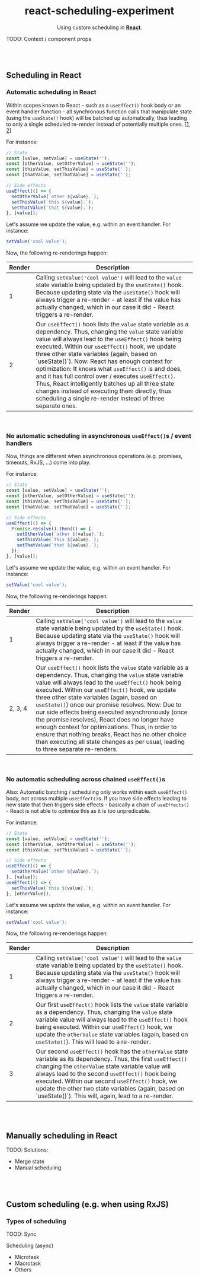 <div align="center">

# react-scheduling-experiment

Using custom scheduling in **[React](https://github.com/facebook/react)**.

</div>

TODO: Context / component props

<br><br>

## Scheduling in React

### Automatic scheduling in React

Within scopes known to React - such as a `useEffect()` hook body or an event handler function - all synchronous function calls that
manipulate state (using the `useState()` hook) will be batched up automatically, thus leading to only a single scheduled re-render instead
of potentially multiple ones. [[1](https://reactjs.org/docs/faq-state.html#when-is-setstate-asynchronous),
[2](https://github.com/facebook/react/issues/16387#issuecomment-521623662)]

For instance:

```typescript
// State
const [value, setValue] = useState('');
const [otherValue, setOtherValue] = useState('');
const [thisValue, setThisValue] = useState('');
const [thatValue, setThatValue] = useState('');

// Side effects
useEffect(() => {
  setOtherValue(`other ${value}.`);
  setThisValue(`this ${value}.`);
  setThatValue(`that ${value}.`);
}, [value]);
```

Let's assume we update the value, e.g. within an event handler. For instance:

```typescript
setValue('cool value');
```

Now, the following re-renderings happen:

<table>
  <thead>
    <tr>
      <th>Render</th>
      <th>Description</th>
    </tr>
  </thead>
  <tbody>
    <tr>
      <td>1</td>
      <td>
        Calling <code>setValue('cool value')</code> will lead to the <code>value</code> state variable being updated by the
        <code>useState()</code> hook. Because updating state via the <code>useState()</code> hook will always trigger a re-render - at least
        if the value has actually changed, which in our case it did - React triggers a re-render.
      </td>
    </tr>
    <tr>
      <td>2</td>
      <td>
        Our <code>useEffect()</code> hook lists the <code>value</code> state variable as a dependency. Thus, changing the <code>value</code>
        state variable value will always lead to the <code>useEffect()</code> hook being executed. Within our <code>useEffect()</code> hook,
        we update three other state variables (again, based on `useState()`). Now: React has enough context for optimization: It knows what
        <code>useEffect()</code> is and does, and it has full control over / executes <code>useEffect()</code>. Thus, React intelligently
        batches up all three state changes instead of executing them directly, thus scheduling a single re-render instead of three separate
        ones.
      </td>
    </tr>
  </tbody>
</table>

<br>

### No automatic scheduling in asynchronous `useEffect()`s / event handlers

Now, things are different when asynchronous operations (e.g. promises, timeouts, RxJS, ...) come into play.

For instance:

```typescript
// State
const [value, setValue] = useState('');
const [otherValue, setOtherValue] = useState('');
const [thisValue, setThisValue] = useState('');
const [thatValue, setThatValue] = useState('');

// Side effects
useEffect(() => {
  Promise.resolve().then(() => {
    setOtherValue(`other ${value}.`);
    setThisValue(`this ${value}.`);
    setThatValue(`that ${value}.`);
  });
}, [value]);
```

Let's assume we update the value, e.g. within an event handler. For instance:

```typescript
setValue('cool value');
```

Now, the following re-renderings happen:

<table>
  <thead>
    <tr>
      <th>Render</th>
      <th>Description</th>
    </tr>
  </thead>
  <tbody>
    <tr>
      <td>1</td>
      <td>
        Calling <code>setValue('cool value')</code> will lead to the <code>value</code> state variable being updated by the
        <code>useState()</code> hook. Because updating state via the <code>useState()</code> hook will always trigger a re-render - at least
        if the value has actually changed, which in our case it did - React triggers a re-render.
      </td>
    </tr>
    <tr>
      <td>2, 3, 4</td>
      <td>
        Our <code>useEffect()</code> hook lists the <code>value</code> state variable as a dependency. Thus, changing the <code>value</code>
        state variable value will always lead to the <code>useEffect()</code> hook being executed. Within our <code>useEffect()</code> hook,
        we update three other state variables (again, based on <code>useState()</code>) once our promise resolves. Now: Due to our side
        effects being executed asynchronously (once the promise resolves), React does no longer have enough context for optimizations. Thus,
        in order to ensure that nothing breaks, React has no other choice than executing all state changes as per usual, leading to three
        separate re-renders.
      </td>
    </tr>
  </tbody>
</table>

<br>

### No automatic scheduling across chained `useEffect()`s

Also: Automatic batching / scheduling only works within each `useEffect()` body, not across multiple `useEffect()`s. If you have side
effects leading to new state that then triggers side effects - basically a chain of `useEffects()` - React is not able to optimize this as
it is too unpredicable.

For instance:

```typescript
// State
const [value, setValue] = useState('');
const [otherValue, setOtherValue] = useState('');
const [thisValue, setThisValue] = useState('');

// Side effects
useEffect(() => {
  setOtherValue(`other ${value}.`);
}, [value]);
useEffect(() => {
  setThisValue(`this ${value}.`);
}, [otherValue]);
```

Let's assume we update the value, e.g. within an event handler. For instance:

```typescript
setValue('cool value');
```

Now, the following re-renderings happen:

<table>
  <thead>
    <tr>
      <th>Render</th>
      <th>Description</th>
    </tr>
  </thead>
  <tbody>
    <tr>
      <td>1</td>
      <td>
        Calling <code>setValue('cool value')</code> will lead to the <code>value</code> state variable being updated by the
        <code>useState()</code> hook. Because updating state via the <code>useState()</code> hook will always trigger a re-render - at least
        if the value has actually changed, which in our case it did - React triggers a re-render.
      </td>
    </tr>
    <tr>
      <td>2</td>
      <td>
        Our first <code>useEffect()</code> hook lists the <code>value</code> state variable as a dependency. Thus, changing the
        <code>value</code> state variable value will always lead to the <code>useEffect()</code> hook being executed. Within our
        <code>useEffect()</code> hook, we update the <code>otherValue</code> state variables (again, based on <code>useState()</code>). This
        will lead to a re-render.
      </td>
    </tr>
    <tr>
      <td>3</td>
      <td>
        Our second <code>useEffect()</code> hook has the <code>otherValue</code> state variable as its dependency. Thus, the first
        <code>useEffect()</code> changing the <code>otherValue</code> state variable value will always lead to the second
        <code>useEffect()</code> hook being executed. Within our  second <code>useEffect()</code> hook, we update the other two state
        variables (again, based on `useState()`). This will, again, lead to a re-render.
      </td>
    </tr>
  </tbody>
</table>

<br><br>

## Manually scheduling in React

TODO: Solutions:

- Merge state
- Manual scheduling

<br><br>

## Custom scheduling (e.g. when using RxJS)

### Types of scheduling

TOOD: Sync

Scheduling (async)

- Microtask
- Macrotask
- Others
